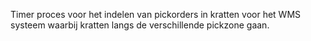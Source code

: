 Timer proces voor het indelen van pickorders in kratten voor het WMS systeem waarbij kratten langs de verschillende pickzone gaan.
